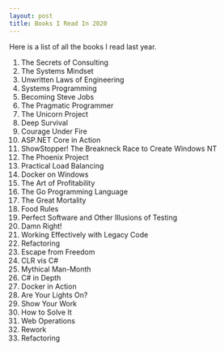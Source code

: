 ```yaml
---
layout: post
title: Books I Read In 2020
---
```


Here is a list of all the books I read last year. 

1. The Secrets of Consulting
2. The Systems Mindset
3. Unwritten Laws of Engineering
4. Systems Programming
5. Becoming Steve Jobs
6. The Pragmatic Programmer
7. The Unicorn Project
8. Deep Survival
9. Courage Under Fire
10. ASP.NET Core in Action
11. ShowStopper! The Breakneck Race to Create Windows NT
12. The Phoenix Project
13. Practical Load Balancing
14. Docker on Windows
15. The Art of Profitability
16. The Go Programming Language
17. The Great Mortality
18. Food Rules
19. Perfect Software and Other Illusions of Testing
20. Damn Right!
21. Working Effectively with Legacy Code
22. Refactoring
23. Escape from Freedom
24. CLR vis C#
25. Mythical Man-Month
26. C# in Depth
27. Docker in Action
28. Are Your Lights On?
29. Show Your Work
30. How to Solve It
31. Web Operations
32. Rework
33. Refactoring